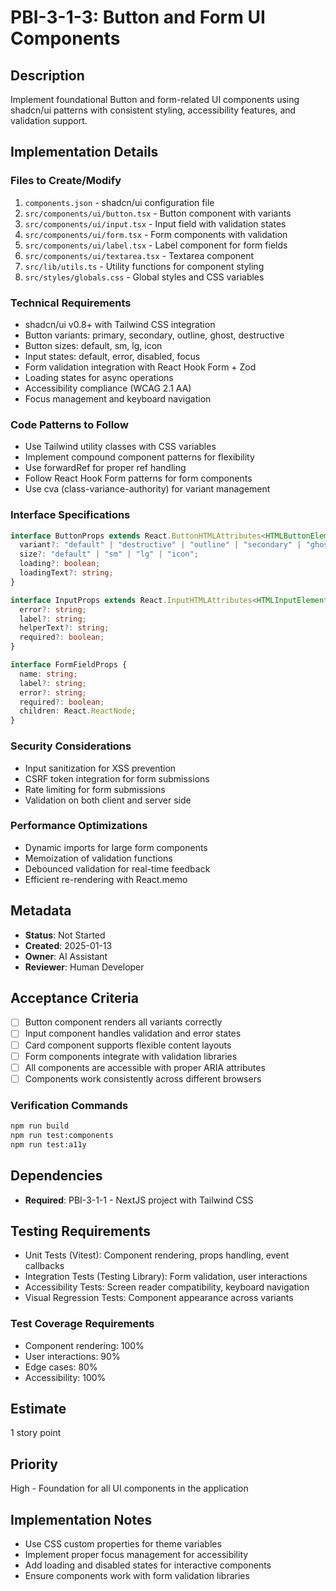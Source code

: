 # PBI-3-1-3: Button and Form UI Components

## Description

Implement foundational Button and form-related UI components using shadcn/ui patterns with
consistent styling, accessibility features, and validation support.

## Implementation Details

### Files to Create/Modify

1. `components.json` - shadcn/ui configuration file
2. `src/components/ui/button.tsx` - Button component with variants
3. `src/components/ui/input.tsx` - Input field with validation states
4. `src/components/ui/form.tsx` - Form components with validation
5. `src/components/ui/label.tsx` - Label component for form fields
6. `src/components/ui/textarea.tsx` - Textarea component
7. `src/lib/utils.ts` - Utility functions for component styling
8. `src/styles/globals.css` - Global styles and CSS variables

### Technical Requirements

- shadcn/ui v0.8+ with Tailwind CSS integration
- Button variants: primary, secondary, outline, ghost, destructive
- Button sizes: default, sm, lg, icon
- Input states: default, error, disabled, focus
- Form validation integration with React Hook Form + Zod
- Loading states for async operations
- Accessibility compliance (WCAG 2.1 AA)
- Focus management and keyboard navigation

### Code Patterns to Follow

- Use Tailwind utility classes with CSS variables
- Implement compound component patterns for flexibility
- Use forwardRef for proper ref handling
- Follow React Hook Form patterns for form components
- Use cva (class-variance-authority) for variant management

### Interface Specifications

```typescript
interface ButtonProps extends React.ButtonHTMLAttributes<HTMLButtonElement> {
  variant?: "default" | "destructive" | "outline" | "secondary" | "ghost";
  size?: "default" | "sm" | "lg" | "icon";
  loading?: boolean;
  loadingText?: string;
}

interface InputProps extends React.InputHTMLAttributes<HTMLInputElement> {
  error?: string;
  label?: string;
  helperText?: string;
  required?: boolean;
}

interface FormFieldProps {
  name: string;
  label?: string;
  error?: string;
  required?: boolean;
  children: React.ReactNode;
}
```

### Security Considerations

- Input sanitization for XSS prevention
- CSRF token integration for form submissions
- Rate limiting for form submissions
- Validation on both client and server side

### Performance Optimizations

- Dynamic imports for large form components
- Memoization of validation functions
- Debounced validation for real-time feedback
- Efficient re-rendering with React.memo

## Metadata

- **Status**: Not Started
- **Created**: 2025-01-13
- **Owner**: AI Assistant
- **Reviewer**: Human Developer

## Acceptance Criteria

- [ ] Button component renders all variants correctly
- [ ] Input component handles validation and error states
- [ ] Card component supports flexible content layouts
- [ ] Form components integrate with validation libraries
- [ ] All components are accessible with proper ARIA attributes
- [ ] Components work consistently across different browsers

### Verification Commands

```bash
npm run build
npm run test:components
npm run test:a11y
```

## Dependencies

- **Required**: PBI-3-1-1 - NextJS project with Tailwind CSS

## Testing Requirements

- Unit Tests (Vitest): Component rendering, props handling, event callbacks
- Integration Tests (Testing Library): Form validation, user interactions
- Accessibility Tests: Screen reader compatibility, keyboard navigation
- Visual Regression Tests: Component appearance across variants

### Test Coverage Requirements

- Component rendering: 100%
- User interactions: 90%
- Edge cases: 80%
- Accessibility: 100%

## Estimate

1 story point

## Priority

High - Foundation for all UI components in the application

## Implementation Notes

- Use CSS custom properties for theme variables
- Implement proper focus management for accessibility
- Add loading and disabled states for interactive components
- Ensure components work with form validation libraries
